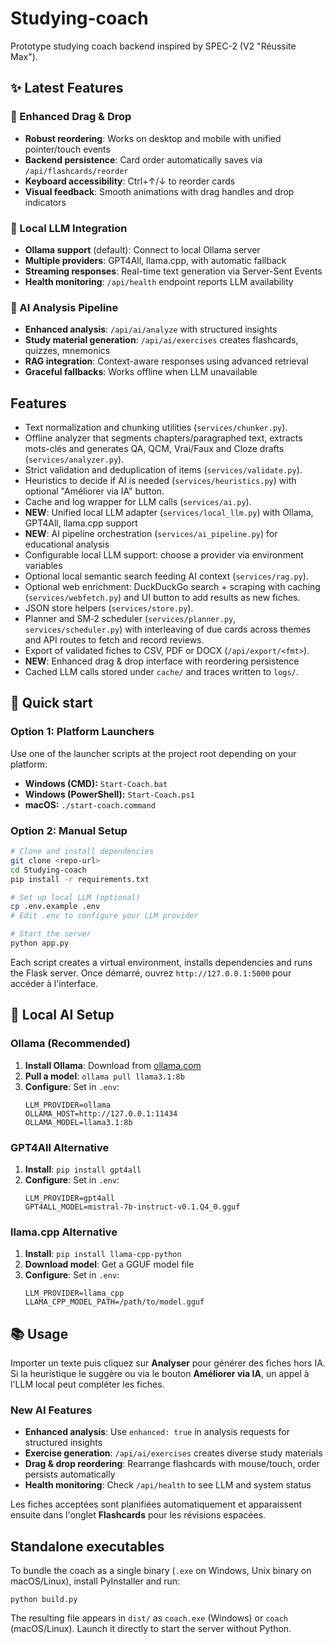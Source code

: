 # Studying-coach

Prototype studying coach backend inspired by SPEC-2 (V2 "Réussite Max").

## ✨ Latest Features

### 🎯 Enhanced Drag & Drop
- **Robust reordering**: Works on desktop and mobile with unified pointer/touch events
- **Backend persistence**: Card order automatically saves via `/api/flashcards/reorder`
- **Keyboard accessibility**: Ctrl+↑/↓ to reorder cards
- **Visual feedback**: Smooth animations with drag handles and drop indicators

### 🤖 Local LLM Integration
- **Ollama support** (default): Connect to local Ollama server
- **Multiple providers**: GPT4All, llama.cpp, with automatic fallback
- **Streaming responses**: Real-time text generation via Server-Sent Events
- **Health monitoring**: `/api/health` endpoint reports LLM availability

### 🧠 AI Analysis Pipeline
- **Enhanced analysis**: `/api/ai/analyze` with structured insights
- **Study material generation**: `/api/ai/exercises` creates flashcards, quizzes, mnemonics
- **RAG integration**: Context-aware responses using advanced retrieval
- **Graceful fallbacks**: Works offline when LLM unavailable

## Features
- Text normalization and chunking utilities (`services/chunker.py`).
- Offline analyzer that segments chapters/paragraphed text, extracts mots-clés and
  generates QA, QCM, Vrai/Faux and Cloze drafts (`services/analyzer.py`).
- Strict validation and deduplication of items (`services/validate.py`).
- Heuristics to decide if AI is needed (`services/heuristics.py`) with optional
  "Améliorer via IA" button.
- Cache and log wrapper for LLM calls (`services/ai.py`).
- **NEW**: Unified local LLM adapter (`services/local_llm.py`) with Ollama, GPT4All, llama.cpp support
- **NEW**: AI pipeline orchestration (`services/ai_pipeline.py`) for educational analysis
- Configurable local LLM support: choose a provider via environment variables
- Optional local semantic search feeding AI context (`services/rag.py`).
- Optional web enrichment: DuckDuckGo search + scraping with caching
  (`services/webfetch.py`) and UI button to add results as new fiches.
- JSON store helpers (`services/store.py`).
- Planner and SM‑2 scheduler (`services/planner.py`, `services/scheduler.py`) with
  interleaving of due cards across themes and API routes to fetch and record reviews.
- Export of validated fiches to CSV, PDF or DOCX (`/api/export/<fmt>`).
- **NEW**: Enhanced drag & drop interface with reordering persistence
- Cached LLM calls stored under `cache/` and traces written to `logs/`.

## 🚀 Quick start

### Option 1: Platform Launchers
Use one of the launcher scripts at the project root depending on your platform:

- **Windows (CMD):** `Start-Coach.bat`
- **Windows (PowerShell):** `Start-Coach.ps1`
- **macOS:** `./start-coach.command`

### Option 2: Manual Setup
```bash
# Clone and install dependencies
git clone <repo-url>
cd Studying-coach
pip install -r requirements.txt

# Set up local LLM (optional)
cp .env.example .env
# Edit .env to configure your LLM provider

# Start the server
python app.py
```

Each script creates a virtual environment, installs dependencies and runs the Flask server.
Once démarré, ouvrez `http://127.0.0.1:5000` pour accéder à l'interface.

## 🤖 Local AI Setup

### Ollama (Recommended)
1. **Install Ollama**: Download from [ollama.com](https://ollama.com/download)
2. **Pull a model**: `ollama pull llama3.1:8b`
3. **Configure**: Set in `.env`:
   ```
   LLM_PROVIDER=ollama
   OLLAMA_HOST=http://127.0.0.1:11434
   OLLAMA_MODEL=llama3.1:8b
   ```

### GPT4All Alternative
1. **Install**: `pip install gpt4all`
2. **Configure**: Set in `.env`:
   ```
   LLM_PROVIDER=gpt4all
   GPT4ALL_MODEL=mistral-7b-instruct-v0.1.Q4_0.gguf
   ```

### llama.cpp Alternative
1. **Install**: `pip install llama-cpp-python`
2. **Download model**: Get a GGUF model file
3. **Configure**: Set in `.env`:
   ```
   LLM_PROVIDER=llama_cpp
   LLAMA_CPP_MODEL_PATH=/path/to/model.gguf
   ```

## 📚 Usage

Importer un texte puis cliquez sur **Analyser** pour générer des fiches hors IA.
Si la heuristique le suggère ou via le bouton **Améliorer via IA**, un appel à
l'LLM local peut compléter les fiches. 

### New AI Features
- **Enhanced analysis**: Use `enhanced: true` in analysis requests for structured insights
- **Exercise generation**: `/api/ai/exercises` creates diverse study materials
- **Drag & drop reordering**: Rearrange flashcards with mouse/touch, order persists automatically
- **Health monitoring**: Check `/api/health` to see LLM and system status

Les fiches acceptées sont planifiées automatiquement et apparaissent ensuite dans l'onglet
**Flashcards** pour les révisions espacées.

## Standalone executables

To bundle the coach as a single binary (`.exe` on Windows, Unix binary on macOS/Linux),
install PyInstaller and run:

```
python build.py
```

The resulting file appears in `dist/` as `coach.exe` (Windows) or `coach`
(macOS/Linux). Launch it directly to start the server without Python.
